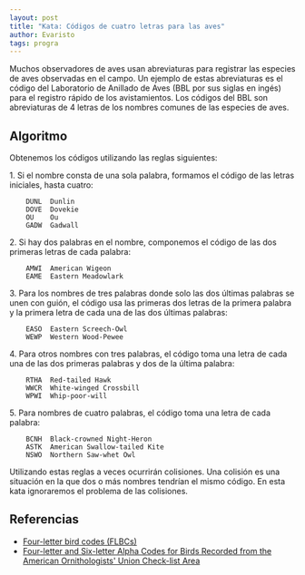 ```yaml
---
layout: post
title: "Kata: Códigos de cuatro letras para las aves"
author: Evaristo
tags: progra
---
```


Muchos observadores de aves usan abreviaturas para registrar las especies de aves observadas en el
campo. Un ejemplo de estas abreviaturas es el código del Laboratorio de Anillado de Aves (BBL por
sus siglas en ingés) para el registro rápido de los avistamientos. Los códigos del BBL son
abreviaturas de 4 letras de los nombres comunes de las especies de aves.

## Algoritmo

Obtenemos los códigos utilizando las reglas siguientes:

1\. Si el nombre consta de una sola palabra, formamos el código de las letras iniciales, hasta
   cuatro:

```
    DUNL  Dunlin
    DOVE  Dovekie
    OU    Ou
    GADW  Gadwall
```

2\. Si hay dos palabras en el nombre, componemos el código de las dos primeras letras de cada
   palabra:

```
    AMWI  American Wigeon
    EAME  Eastern Meadowlark
```

3\. Para los nombres de tres palabras donde solo las dos últimas palabras se unen con guión, el
   código usa las primeras dos letras de la primera palabra y la primera letra de cada una de las
   dos últimas palabras:

```
    EASO  Eastern Screech-Owl
    WEWP  Western Wood-Pewee
```

4\. Para otros nombres con tres palabras, el código toma una letra de cada una de las dos primeras
   palabras y dos de la última palabra:

```
    RTHA  Red-tailed Hawk
    WWCR  White-winged Crossbill
    WPWI  Whip-poor-will
```

5\. Para nombres de cuatro palabras, el código toma una letra de cada palabra:

```
    BCNH  Black-crowned Night-Heron
    ASTK  American Swallow-tailed Kite
    NSWO  Northern Saw-whet Owl
```

Utilizando estas reglas a veces ocurrirán colisiones. Una colisión es una situación en la que dos o
más nombres tendrían el mismo código. En esta kata ignoraremos el problema de las colisiones.

## Referencias

- [Four-letter bird codes (FLBCs)](https://www.carolinabirdclub.org/bandcodes.html)
- [Four-letter and Six-letter Alpha Codes for Birds Recorded from the American Ornithologists' Union
  Check-list Area](https://sora.unm.edu/sites/default/files/journals/nabb/v028n02/p0064-p0079.pdf)
